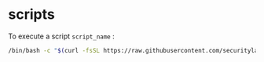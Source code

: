 # scripts

To execute a script `script_name` :
```bash
/bin/bash -c "$(curl -fsSL https://raw.githubusercontent.com/securitylab-repository/scripts/refs/heads/main/script_name [arguments])"
```